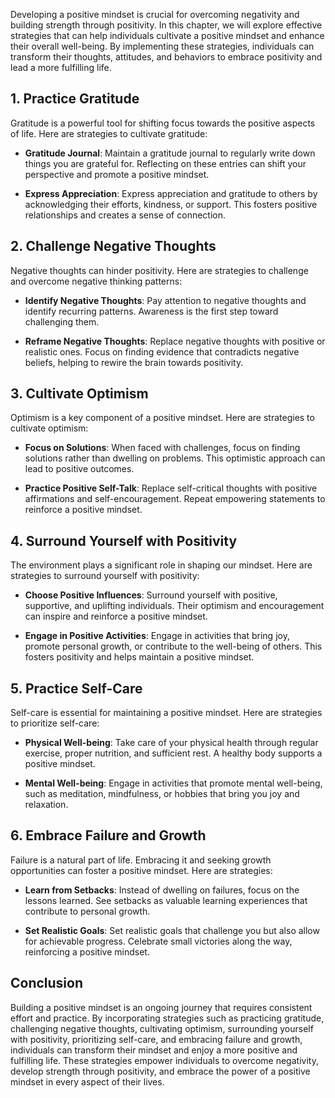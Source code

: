 
Developing a positive mindset is crucial for overcoming negativity and building strength through positivity. In this chapter, we will explore effective strategies that can help individuals cultivate a positive mindset and enhance their overall well-being. By implementing these strategies, individuals can transform their thoughts, attitudes, and behaviors to embrace positivity and lead a more fulfilling life.

**1. Practice Gratitude**
-------------------------

Gratitude is a powerful tool for shifting focus towards the positive aspects of life. Here are strategies to cultivate gratitude:

* **Gratitude Journal**: Maintain a gratitude journal to regularly write down things you are grateful for. Reflecting on these entries can shift your perspective and promote a positive mindset.

* **Express Appreciation**: Express appreciation and gratitude to others by acknowledging their efforts, kindness, or support. This fosters positive relationships and creates a sense of connection.

**2. Challenge Negative Thoughts**
----------------------------------

Negative thoughts can hinder positivity. Here are strategies to challenge and overcome negative thinking patterns:

* **Identify Negative Thoughts**: Pay attention to negative thoughts and identify recurring patterns. Awareness is the first step toward challenging them.

* **Reframe Negative Thoughts**: Replace negative thoughts with positive or realistic ones. Focus on finding evidence that contradicts negative beliefs, helping to rewire the brain towards positivity.

**3. Cultivate Optimism**
-------------------------

Optimism is a key component of a positive mindset. Here are strategies to cultivate optimism:

* **Focus on Solutions**: When faced with challenges, focus on finding solutions rather than dwelling on problems. This optimistic approach can lead to positive outcomes.

* **Practice Positive Self-Talk**: Replace self-critical thoughts with positive affirmations and self-encouragement. Repeat empowering statements to reinforce a positive mindset.

**4. Surround Yourself with Positivity**
----------------------------------------

The environment plays a significant role in shaping our mindset. Here are strategies to surround yourself with positivity:

* **Choose Positive Influences**: Surround yourself with positive, supportive, and uplifting individuals. Their optimism and encouragement can inspire and reinforce a positive mindset.

* **Engage in Positive Activities**: Engage in activities that bring joy, promote personal growth, or contribute to the well-being of others. This fosters positivity and helps maintain a positive mindset.

**5. Practice Self-Care**
-------------------------

Self-care is essential for maintaining a positive mindset. Here are strategies to prioritize self-care:

* **Physical Well-being**: Take care of your physical health through regular exercise, proper nutrition, and sufficient rest. A healthy body supports a positive mindset.

* **Mental Well-being**: Engage in activities that promote mental well-being, such as meditation, mindfulness, or hobbies that bring you joy and relaxation.

**6. Embrace Failure and Growth**
---------------------------------

Failure is a natural part of life. Embracing it and seeking growth opportunities can foster a positive mindset. Here are strategies:

* **Learn from Setbacks**: Instead of dwelling on failures, focus on the lessons learned. See setbacks as valuable learning experiences that contribute to personal growth.

* **Set Realistic Goals**: Set realistic goals that challenge you but also allow for achievable progress. Celebrate small victories along the way, reinforcing a positive mindset.

**Conclusion**
--------------

Building a positive mindset is an ongoing journey that requires consistent effort and practice. By incorporating strategies such as practicing gratitude, challenging negative thoughts, cultivating optimism, surrounding yourself with positivity, prioritizing self-care, and embracing failure and growth, individuals can transform their mindset and enjoy a more positive and fulfilling life. These strategies empower individuals to overcome negativity, develop strength through positivity, and embrace the power of a positive mindset in every aspect of their lives.
